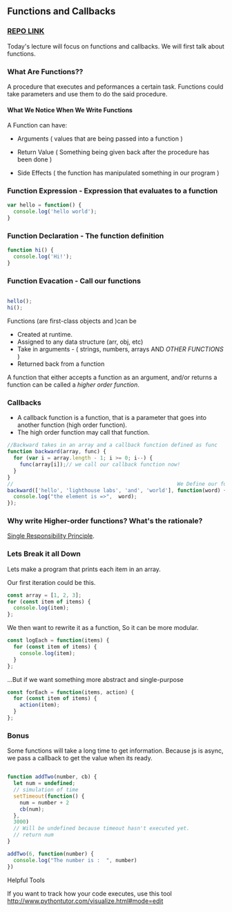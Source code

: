## Functions and Callbacks

### [REPO LINK](https://github.com/vasiliy-klimkin/w1d5-callbacks)

Today's lecture will focus on functions and callbacks. We will first talk about functions.

### What Are Functions??

A procedure that executes and peformances a certain task. Functions could take parameters and use them to do
the said procedure.

#### What We Notice When We Write Functions

A Function can have:

- Arguments    ( values that are being passed into a function )

- Return Value ( Something being given back after the procedure has been done )

- Side Effects ( the function has manipulated something in our program )

### Function Expression - Expression that evaluates to a function

```js
var hello = function() {
  console.log('hello world');
}
```

### Function Declaration - The function definition

```js
function hi() {
  console.log('Hi!');
}
```

### Function Evacation - Call our functions

```js

hello();
hi();
```


Functions (are first-class objects and )can be


- Created at runtime.
- Assigned to any data structure (arr, obj, etc)
- Take in arguments - ( strings, numbers, arrays AND *OTHER FUNCTIONS* )
- Returned back from a function


A function that either accepts a function as an argument, and/or returns a function can be called a *higher order function*.

### Callbacks

- A callback function is a function, that is a parameter that goes into another function (high order function).
- The high order function may call that function.

```js
//Backward takes in an array and a callback function defined as func
function backward(array, func) {
  for (var i = array.length - 1; i >= 0; i--) {
    func(array[i]);// we call our callback function now!
  }
}
//                                                     We Define our function right at the parameter as an anonymous function!
backward(['hello', 'lighthouse labs', 'and', 'world'], function(word) {
  console.log("the element is =>",  word);
});
```

### Why write Higher-order functions? What's the rationale?

[Single Responsibility Principle](https://en.wikipedia.org/wiki/Single_responsibility_principle).

### Lets Break it all Down

Lets make a program that prints each item in an array.

Our first iteration could be this.

```js
const array = [1, 2, 3];
for (const item of items) {
  console.log(item);
};
```

We then want to rewrite it as a function, So it can be more modular.

```js
const logEach = function(items) {
  for (const item of items) {
    console.log(item);
  }
};

```

...But if we want something more abstract and single-purpose

```js
const forEach = function(items, action) {
  for (const item of items) {
    action(item);
  }
};
```


### Bonus

Some functions will take a long time to get information. Because js is async, we pass a callback to get the value when its ready.

```js

function addTwo(number, cb) {
  let num = undefined;
  // simulation of time
  setTimeout(function() {
    num = number + 2
    cb(num);
  },
  3000)
  // Will be undefined because timeout hasn't executed yet.
  // return num
}

addTwo(6, function(number) {
  console.log("The number is :  ", number)
})
```

Helpful Tools

If you want to track how your code executes, use this tool
http://www.pythontutor.com/visualize.html#mode=edit